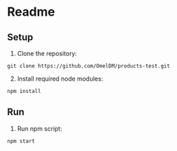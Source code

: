# Readme
## Setup
1. Clone the repository:
````
git clone https://github.com/OmelDM/products-test.git
````
2. Install required node modules:
````
npm install
````
## Run
1. Run npm script:
````
npm start
````
